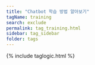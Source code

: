 ```yaml
---
title: "Chatbot 학습 방법 알아보기"
tagName: training
search: exclude
permalink: tag_training.html
sidebar: tag_sidebar
folder: tags
---
```

{% include taglogic.html %}

